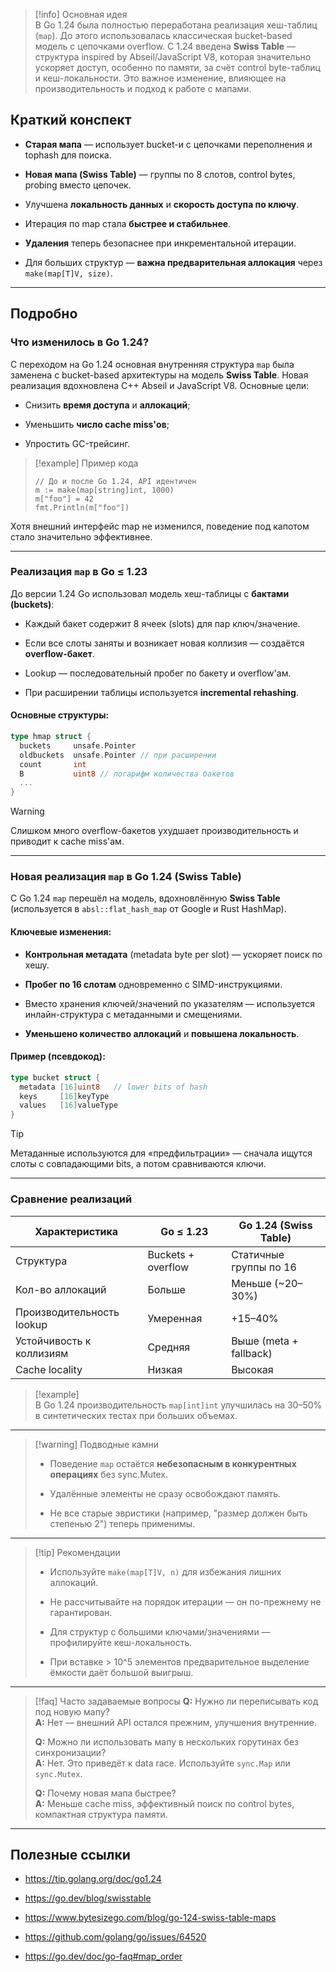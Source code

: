 > [!info] Основная идея  
> В Go 1.24 была полностью переработана реализация хеш-таблиц (`map`). До этого использовалась классическая bucket-based модель с цепочками overflow. С 1.24 введена **Swiss Table** — структура inspired by Abseil/JavaScript V8, которая значительно ускоряет доступ, особенно по памяти, за счёт control byte-таблиц и кеш-локальности. Это важное изменение, влияющее на производительность и подход к работе с мапами.

## Краткий конспект

- **Старая мапа** — использует bucket-и с цепочками переполнения и tophash для поиска.
    
- **Новая мапа (Swiss Table)** — группы по 8 слотов, control bytes, probing вместо цепочек.
    
- Улучшена **локальность данных** и **скорость доступа по ключу**.
    
- Итерация по map стала **быстрее и стабильнее**.
    
- **Удаления** теперь безопаснее при инкрементальной итерации.
    
- Для больших структур — **важна предварительная аллокация** через `make(map[T]V, size)`.
    

---

## Подробно

### Что изменилось в Go 1.24?

С переходом на Go 1.24 основная внутренняя структура `map` была заменена с bucket-based архитектуры на модель **Swiss Table**. Новая реализация вдохновлена C++ Abseil и JavaScript V8. Основные цели:

- Снизить **время доступа** и **аллокаций**;
    
- Уменьшить **число cache miss'ов**;
    
- Упростить GC-трейсинг.
    

> [!example] Пример кода
> 
> ```
> // До и после Go 1.24, API идентичен
> m := make(map[string]int, 1000)
> m["foo"] = 42
> fmt.Println(m["foo"])
> ```

Хотя внешний интерфейс map не изменился, поведение под капотом стало значительно эффективнее.

---

### Реализация `map` в Go ≤ 1.23

До версии 1.24 Go использовал модель хеш-таблицы с **бактами (buckets)**:

- Каждый бакет содержит 8 ячеек (slots) для пар ключ/значение.
    
- Если все слоты заняты и возникает новая коллизия — создаётся **overflow-бакет**.
    
- Lookup — последовательный пробег по бакету и overflow'ам.
    
- При расширении таблицы используется **incremental rehashing**.
    

#### Основные структуры:

```go
type hmap struct {
  buckets     unsafe.Pointer
  oldbuckets  unsafe.Pointer // при расширении
  count       int
  B           uint8 // логарифм количества бакетов
  ...
}
```

> [!warning]  
> Слишком много overflow-бакетов ухудшает производительность и приводит к cache miss'ам.

---

### Новая реализация `map` в Go 1.24 (Swiss Table)

С Go 1.24 `map` перешёл на модель, вдохновлённую **Swiss Table** (используется в `absl::flat_hash_map` от Google и Rust HashMap).

#### Ключевые изменения:

- **Контрольная метадата** (metadata byte per slot) — ускоряет поиск по хешу.
    
- **Пробег по 16 слотам** одновременно с SIMD-инструкциями.
    
- Вместо хранения ключей/значений по указателям — используется инлайн-структура с метаданными и смещениями.
    
- **Уменьшено количество аллокаций** и **повышена локальность**.

#### Пример (псевдокод):

```go
type bucket struct {
  metadata [16]uint8   // lower bits of hash
  keys     [16]keyType
  values   [16]valueType
}
```

> [!tip]  
> Метаданные используются для «предфильтрации» — сначала ищутся слоты с совпадающими bits, а потом сравниваются ключи.

---

### Сравнение реализаций

|Характеристика|Go ≤ 1.23|Go 1.24 (Swiss Table)|
|---|---|---|
|Структура|Buckets + overflow|Статичные группы по 16|
|Кол-во аллокаций|Больше|Меньше (~20–30%)|
|Производительность lookup|Умеренная|+15–40%|
|Устойчивость к коллизиям|Средняя|Выше (meta + fallback)|
|Cache locality|Низкая|Высокая|

> [!example]  
> В Go 1.24 производительность `map[int]int` улучшилась на 30–50% в синтетических тестах при больших объемах.

---

> [!warning] Подводные камни
> 
> - Поведение `map` остаётся **небезопасным в конкурентных операциях** без sync.Mutex.
>     
> - Удалённые элементы не сразу освобождают память.
>     
> - Не все старые эвристики (например, "размер должен быть степенью 2") теперь применимы.
>     

---

> [!tip] Рекомендации
> 
> - Используйте `make(map[T]V, n)` для избежания лишних аллокаций.
>     
> - Не рассчитывайте на порядок итерации — он по-прежнему не гарантирован.
>     
> - Для структур с большими ключами/значениями — профилируйте кеш-локальность.
>     
> - При вставке > 10^5 элементов предварительное выделение ёмкости даёт большой выигрыш.
>     

---

> [!faq] Часто задаваемые вопросы **Q:** Нужно ли переписывать код под новую мапу?  
> **A:** Нет — внешний API остался прежним, улучшения внутренние.
> 
> **Q:** Можно ли использовать мапу в нескольких горутинах без синхронизации?  
> **A:** Нет. Это приведёт к data race. Используйте `sync.Map` или `sync.Mutex`.
> 
> **Q:** Почему новая мапа быстрее?  
> **A:** Меньше cache miss, эффективный поиск по control bytes, компактная структура памяти.

---

## Полезные ссылки

- https://tip.golang.org/doc/go1.24
    
- https://go.dev/blog/swisstable
    
- https://www.bytesizego.com/blog/go-124-swiss-table-maps
    
- https://github.com/golang/go/issues/64520
    
- https://go.dev/doc/go-faq#map_order
